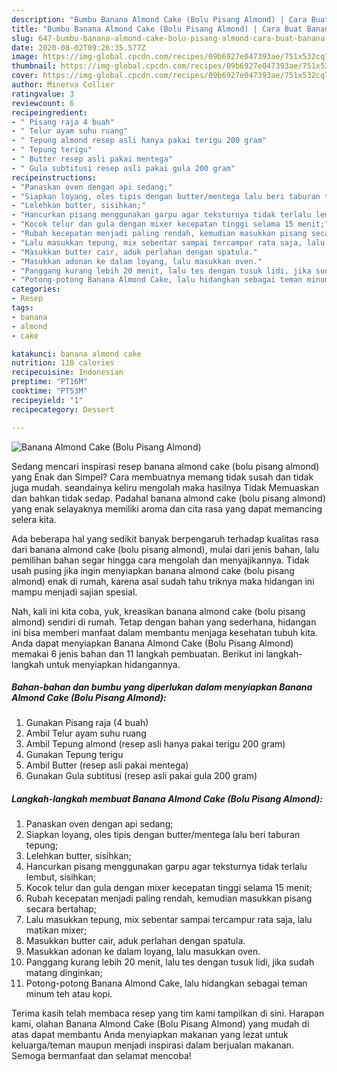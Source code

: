 ```yaml
---
description: "Bumbu Banana Almond Cake (Bolu Pisang Almond) | Cara Buat Banana Almond Cake (Bolu Pisang Almond) Yang Enak dan Simpel"
title: "Bumbu Banana Almond Cake (Bolu Pisang Almond) | Cara Buat Banana Almond Cake (Bolu Pisang Almond) Yang Enak dan Simpel"
slug: 647-bumbu-banana-almond-cake-bolu-pisang-almond-cara-buat-banana-almond-cake-bolu-pisang-almond-yang-enak-dan-simpel
date: 2020-08-02T09:26:35.577Z
image: https://img-global.cpcdn.com/recipes/09b6927e047393ae/751x532cq70/banana-almond-cake-bolu-pisang-almond-foto-resep-utama.jpg
thumbnail: https://img-global.cpcdn.com/recipes/09b6927e047393ae/751x532cq70/banana-almond-cake-bolu-pisang-almond-foto-resep-utama.jpg
cover: https://img-global.cpcdn.com/recipes/09b6927e047393ae/751x532cq70/banana-almond-cake-bolu-pisang-almond-foto-resep-utama.jpg
author: Minerva Collier
ratingvalue: 3
reviewcount: 6
recipeingredient:
- " Pisang raja 4 buah"
- " Telur ayam suhu ruang"
- " Tepung almond resep asli hanya pakai terigu 200 gram"
- " Tepung terigu"
- " Butter resep asli pakai mentega"
- " Gula subtitusi resep asli pakai gula 200 gram"
recipeinstructions:
- "Panaskan oven dengan api sedang;"
- "Siapkan loyang, oles tipis dengan butter/mentega lalu beri taburan tepung;"
- "Lelehkan butter, sisihkan;"
- "Hancurkan pisang menggunakan garpu agar teksturnya tidak terlalu lembut, sisihkan;"
- "Kocok telur dan gula dengan mixer kecepatan tinggi selama 15 menit;"
- "Rubah kecepatan menjadi paling rendah, kemudian masukkan pisang secara bertahap;"
- "Lalu masukkan tepung, mix sebentar sampai tercampur rata saja, lalu matikan mixer;"
- "Masukkan butter cair, aduk perlahan dengan spatula."
- "Masukkan adonan ke dalam loyang, lalu masukkan oven."
- "Panggang kurang lebih 20 menit, lalu tes dengan tusuk lidi, jika sudah matang dinginkan;"
- "Potong-potong Banana Almond Cake, lalu hidangkan sebagai teman minum teh atau kopi."
categories:
- Resep
tags:
- banana
- almond
- cake

katakunci: banana almond cake 
nutrition: 118 calories
recipecuisine: Indonesian
preptime: "PT16M"
cooktime: "PT53M"
recipeyield: "1"
recipecategory: Dessert

---
```



![Banana Almond Cake (Bolu Pisang Almond)](https://img-global.cpcdn.com/recipes/09b6927e047393ae/751x532cq70/banana-almond-cake-bolu-pisang-almond-foto-resep-utama.jpg)

Sedang mencari inspirasi resep banana almond cake (bolu pisang almond) yang Enak dan Simpel? Cara membuatnya memang tidak susah dan tidak juga mudah. seandainya keliru mengolah maka hasilnya Tidak Memuaskan dan bahkan tidak sedap. Padahal banana almond cake (bolu pisang almond) yang enak selayaknya memiliki aroma dan cita rasa yang dapat memancing selera kita.



Ada beberapa hal yang sedikit banyak berpengaruh terhadap kualitas rasa dari banana almond cake (bolu pisang almond), mulai dari jenis bahan, lalu pemilihan bahan segar hingga cara mengolah dan menyajikannya. Tidak usah pusing jika ingin menyiapkan banana almond cake (bolu pisang almond) enak di rumah, karena asal sudah tahu triknya maka hidangan ini mampu menjadi sajian spesial.


Nah, kali ini kita coba, yuk, kreasikan banana almond cake (bolu pisang almond) sendiri di rumah. Tetap dengan bahan yang sederhana, hidangan ini bisa memberi manfaat dalam membantu menjaga kesehatan tubuh kita. Anda dapat menyiapkan Banana Almond Cake (Bolu Pisang Almond) memakai 6 jenis bahan dan 11 langkah pembuatan. Berikut ini langkah-langkah untuk menyiapkan hidangannya.

<!--inarticleads1-->

##### Bahan-bahan dan bumbu yang diperlukan dalam menyiapkan Banana Almond Cake (Bolu Pisang Almond):

1. Gunakan  Pisang raja (4 buah)
1. Ambil  Telur ayam suhu ruang
1. Ambil  Tepung almond (resep asli hanya pakai terigu 200 gram)
1. Gunakan  Tepung terigu
1. Ambil  Butter (resep asli pakai mentega)
1. Gunakan  Gula subtitusi (resep asli pakai gula 200 gram)




<!--inarticleads2-->

##### Langkah-langkah membuat Banana Almond Cake (Bolu Pisang Almond):

1. Panaskan oven dengan api sedang;
1. Siapkan loyang, oles tipis dengan butter/mentega lalu beri taburan tepung;
1. Lelehkan butter, sisihkan;
1. Hancurkan pisang menggunakan garpu agar teksturnya tidak terlalu lembut, sisihkan;
1. Kocok telur dan gula dengan mixer kecepatan tinggi selama 15 menit;
1. Rubah kecepatan menjadi paling rendah, kemudian masukkan pisang secara bertahap;
1. Lalu masukkan tepung, mix sebentar sampai tercampur rata saja, lalu matikan mixer;
1. Masukkan butter cair, aduk perlahan dengan spatula.
1. Masukkan adonan ke dalam loyang, lalu masukkan oven.
1. Panggang kurang lebih 20 menit, lalu tes dengan tusuk lidi, jika sudah matang dinginkan;
1. Potong-potong Banana Almond Cake, lalu hidangkan sebagai teman minum teh atau kopi.




Terima kasih telah membaca resep yang tim kami tampilkan di sini. Harapan kami, olahan Banana Almond Cake (Bolu Pisang Almond) yang mudah di atas dapat membantu Anda menyiapkan makanan yang lezat untuk keluarga/teman maupun menjadi inspirasi dalam berjualan makanan. Semoga bermanfaat dan selamat mencoba!
